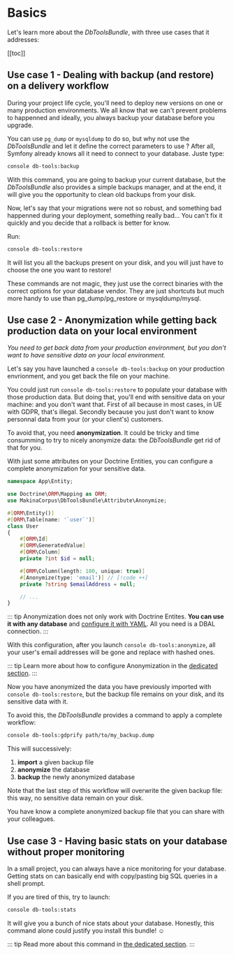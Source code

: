 # Basics

Let's learn more about the *DbToolsBundle*, with three use
cases that it addresses:

[[toc]]

## Use case 1 - Dealing with backup (and restore) on a delivery workflow

During your project life cycle, you'll need to deploy new versions on one or
many production environments. We all know that we can't prevent problems to
happenned and ideally, you always backup your database before you upgrade.

You can use `pg_dump` or `mysqldump` to do so, but why not use the *DbToolsBundle*
and let it define the correct parameters to use ? After all, Symfony already knows
all it need to connect to your database. Juste type:

```sh
console db-tools:backup
```

With this command, you are going to backup your current database, but the
*DbToolsBundle* also provides a simple backups manager, and at the end, it will
give you the opportunity to clean old backups from your disk.

Now, let's say that your migrations were not so robust, and something bad happenned
during your deployment, something really bad... You can't fix it quickly and you
decide that a rollback is better for know.

Run:

```sh
console db-tools:restore
```

It will list you all the backups present on your disk, and you will just have
to choose the one you want to restore!

These commands are not magic, they just use the correct binaries with the correct
options for your database vendor. They are just shortcuts but much more handy to
use than pg_dump/pg_restore or mysqldump/mysql.

## Use case 2 - Anonymization while getting back production data on your local environment

*You need to get back data from your production environment, but you don't want to
have sensitive data on your local environment.*

Let's say you have launched a `console db-tools:backup` on your production envrionment, and
you get back the file on your machine.

You could just run `console db-tools:restore` to populate your database with those production
data. But doing that, you'll end with sensitive data on your machine: and you don't want that.
First of all because in most cases, in UE with GDPR, that's illegal. Secondly because you just
don't want to know personnal data from your (or your client's) customers.

To avoid that, you need **anonymization**. It could be tricky and time consumming to try to
nicely anonymize data: the *DbToolsBundle* get rid of that for you.

With just some attributes on your Doctrine Entities, you can configure a complete anonymization
for your sensitive data.

```php [Attribute]
namespace App\Entity;

use Doctrine\ORM\Mapping as ORM;
use MakinaCorpus\DbToolsBundle\Attribute\Anonymize;

#[ORM\Entity()]
#[ORM\Table(name: '`user`')]
class User
{
    #[ORM\Id]
    #[ORM\GeneratedValue]
    #[ORM\Column]
    private ?int $id = null;

    #[ORM\Column(length: 180, unique: true)]
    #[Anonymize(type: 'email')] // [!code ++]
    private ?string $emailAddress = null;

    // ...
}
```

::: tip
Anonymization does not only work with Doctrine Entites. **You can use it with
any database** and [configure it with YAML](../configuration#anonymization). All you need is a DBAL connection.
:::

With this configuration, after you launch `console db-tools:anonymize`, all your user's email addresses
will be gone and replace with hashed ones.

::: tip
Learn more about how to configure Anonymization in the [dedicated section]('../anonymization/essentials').
:::

Now you have anonymized the data you have previously imported with `console db-tools:restore`, but the backup
file remains on your disk, and its sensitive data with it.

To avoid this, the *DbToolsBundle* provides a command to apply a complete workflow:

```sh
console db-tools:gdprify path/to/my_backup.dump
```

This will successively:

1. **import** a given backup file
2. **anonymize** the database
3. **backup** the newly anonymized database

Note that the last step of this workflow will overwrite the given backup file: this way, no sensitive
data remain on your disk.

You have know a complete anonymized backup file that you can share with
your colleagues.


## Use case 3 - Having basic stats on your database without proper monitoring

In a small project, you can always have a nice monitoring for your database. Getting
stats on can basically end with copy/pasting big SQL queries in a shell prompt.

If you are tired of this, try to launch:

```sh
console db-tools:stats
```

It will give you a bunch of nice stats about your database. Honestly, this command alone could
justify you install this bundle! :relaxed:

::: tip
Read more about this command in [the dedicated section](../stats).
:::